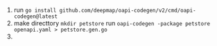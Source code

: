 1. run `go install github.com/deepmap/oapi-codegen/v2/cmd/oapi-codegen@latest`
2. make directtory `mkdir petstore` run `oapi-codegen -package petstore openapi.yaml > petstore.gen.go`
3. 